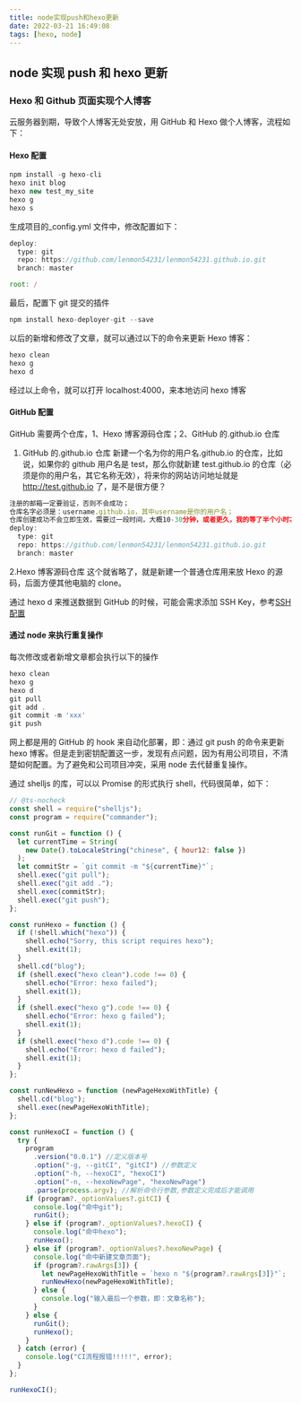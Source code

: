 ```yaml
---
title: node实现push和hexo更新
date: 2022-03-21 16:49:08
tags: [hexo, node]
---
```


## node 实现 push 和 hexo 更新

### Hexo 和 Github 页面实现个人博客

云服务器到期，导致个人博客无处安放，用 GitHub 和 Hexo 做个人博客，流程如下：

<!-- more -->

#### Hexo 配置

```js
npm install -g hexo-cli
hexo init blog
hexo new test_my_site
hexo g
hexo s
```

生成项目的\_config.yml 文件中，修改配置如下：

```js
deploy:
  type: git
  repo: https://github.com/lenmon54231/lenmon54231.github.io.git
  branch: master

root: /
```

最后，配置下 git 提交的插件

```js
npm install hexo-deployer-git --save
```

以后的新增和修改了文章，就可以通过以下的命令来更新 Hexo 博客：

```js
hexo clean
hexo g
hexo d
```

经过以上命令，就可以打开 localhost:4000，来本地访问 hexo 博客

#### GitHub 配置

GitHub 需要两个仓库，1、Hexo 博客源码仓库；2、GitHub 的.github.io 仓库

1. GitHub 的.github.io 仓库
   新建一个名为你的用户名.github.io 的仓库，比如说，如果你的 github 用户名是 test，那么你就新建 test.github.io 的仓库（必须是你的用户名，其它名称无效），将来你的网站访问地址就是 http://test.github.io 了，是不是很方便？

```js
注册的邮箱一定要验证，否则不会成功；
仓库名字必须是：username.github.io，其中username是你的用户名；
仓库创建成功不会立即生效，需要过一段时间，大概10-30分钟，或者更久，我的等了半个小时才生效；
deploy:
  type: git
  repo: https://github.com/lenmon54231/lenmon54231.github.io.git
  branch: master
```

2.Hexo 博客源码仓库
这个就省略了，就是新建一个普通仓库用来放 Hexo 的源码，后面方便其他电脑的 clone。

通过 hexo d 来推送数据到 GitHub 的时候，可能会需求添加 SSH Key，参考[SSH 配置](https://lenmon54231.github.io/2022/03/02/APP%E5%92%8CH5%20%E7%9A%84%E4%BA%A4%E4%BA%92%E6%96%B9%E5%BC%8F/)

#### 通过 node 来执行重复操作

每次修改或者新增文章都会执行以下的操作

```js
hexo clean
hexo g
hexo d
git pull
git add .
git commit -m 'xxx'
git push
```

网上都是用的 GitHub 的 hook 来自动化部署，即：通过 git push 的命令来更新 hexo 博客。但是走到密钥配置这一步，发现有点问题，因为有用公司项目，不清楚如何配置。为了避免和公司项目冲突，采用 node 去代替重复操作。

通过 shelljs 的库，可以以 Promise 的形式执行 shell，代码很简单，如下：

```js
// @ts-nocheck
const shell = require("shelljs");
const program = require("commander");

const runGit = function () {
  let currentTime = String(
    new Date().toLocaleString("chinese", { hour12: false })
  );
  let commitStr = `git commit -m "${currentTime}"`;
  shell.exec("git pull");
  shell.exec("git add .");
  shell.exec(commitStr);
  shell.exec("git push");
};

const runHexo = function () {
  if (!shell.which("hexo")) {
    shell.echo("Sorry, this script requires hexo");
    shell.exit(1);
  }
  shell.cd("blog");
  if (shell.exec("hexo clean").code !== 0) {
    shell.echo("Error: hexo failed");
    shell.exit(1);
  }
  if (shell.exec("hexo g").code !== 0) {
    shell.echo("Error: hexo g failed");
    shell.exit(1);
  }
  if (shell.exec("hexo d").code !== 0) {
    shell.echo("Error: hexo d failed");
    shell.exit(1);
  }
};

const runNewHexo = function (newPageHexoWithTitle) {
  shell.cd("blog");
  shell.exec(newPageHexoWithTitle);
};

const runHexoCI = function () {
  try {
    program
      .version("0.0.1") //定义版本号
      .option("-g, --gitCI", "gitCI") //参数定义
      .option("-h, --hexoCI", "hexoCI")
      .option("-n, --hexoNewPage", "hexoNewPage")
      .parse(process.argv); //解析命令行参数,参数定义完成后才能调用
    if (program?._optionValues?.gitCI) {
      console.log("命中git");
      runGit();
    } else if (program?._optionValues?.hexoCI) {
      console.log("命中hexo");
      runHexo();
    } else if (program?._optionValues?.hexoNewPage) {
      console.log("命中新建文章页面");
      if (program?.rawArgs[3]) {
        let newPageHexoWithTitle = `hexo n "${program?.rawArgs[3]}"`;
        runNewHexo(newPageHexoWithTitle);
      } else {
        console.log("输入最后一个参数，即：文章名称");
      }
    } else {
      runGit();
      runHexo();
    }
  } catch (error) {
    console.log("CI流程报错!!!!!", error);
  }
};

runHexoCI();
```
